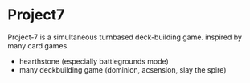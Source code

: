 # Project7

Project-7 is a simultaneous turnbased deck-building game.
inspired by many card games.
- hearthstone (especially battlegrounds mode)
- many deckbuilding game (dominion, acsension, slay the spire)
